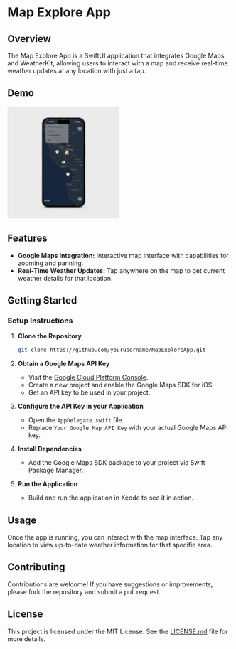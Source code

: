 
# Map Explore App

## Overview
The Map Explore App is a SwiftUI application that integrates Google Maps and WeatherKit, allowing users to interact with a map and receive real-time weather updates at any location with just a tap. 

## Demo
<img src="public/mediamodifier_image.png" alt="Optional Image Alt Text" width="50%">

## Features
- **Google Maps Integration:** Interactive map interface with capabilities for zooming and panning.
- **Real-Time Weather Updates:** Tap anywhere on the map to get current weather details for that location.

## Getting Started

### Setup Instructions

1. **Clone the Repository**
   ```bash
   git clone https://github.com/yourusername/MapExploreApp.git
   ```

2. **Obtain a Google Maps API Key**
   - Visit the [Google Cloud Platform Console](https://console.cloud.google.com/).
   - Create a new project and enable the Google Maps SDK for iOS.
   - Get an API key to be used in your project.

3. **Configure the API Key in your Application**
   - Open the `AppDelegate.swift` file.
   - Replace `Your_Google_Map_API_Key` with your actual Google Maps API key.

4. **Install Dependencies**
   - Add the Google Maps SDK package to your project via Swift Package Manager.

5. **Run the Application**
   - Build and run the application in Xcode to see it in action.

## Usage
Once the app is running, you can interact with the map interface. Tap any location to view up-to-date weather information for that specific area.

## Contributing
Contributions are welcome! If you have suggestions or improvements, please fork the repository and submit a pull request.

## License
This project is licensed under the MIT License. See the [LICENSE.md](LICENSE.md) file for more details.
